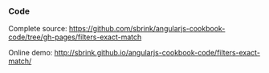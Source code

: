 ### Code

Complete source:
<https://github.com/sbrink/angularjs-cookbook-code/tree/gh-pages/filters-exact-match>

Online demo:
<http://sbrink.github.io/angularjs-cookbook-code/filters-exact-match/>